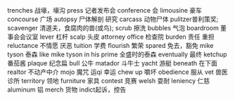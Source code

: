 trenches 战壕，壕沟
press 记者发布会
conference 会
limousine 豪车
concourse 广场
autopsy 尸体解剖 研究
carcass 动物尸体
pulitzer普利策奖;
scavenger 清道夫，食腐肉的兽(或鸟);
scrub 擦洗
bubbles 气泡
boardroom 董事会会议室
lever 杠杆
scalp 头皮
attorney office 检查院
burden 责任 重担
reluctance 不情愿 厌恶
tuition 学费
flourish 繁荣
spared 免去，豁免
mike  tyson 泰森
like mike tyson in his prime 全盛时的泰森
eventually 最终
ketchup 番茄酱
plaque 纪念扁
bull 公牛
matador 斗牛士
yacht 游艇
beneath 在下面
realtor 不动产中介
mojo 魔咒 运qi 幸运
chew up 嚼坏
obedience 服从
vet 兽医诊所
territory 领地
furniture 家具
contest 竞赛
welsh  耍耐
leniency 仁慈
aluminum 铝
merch 货物
indict起诉，控告

